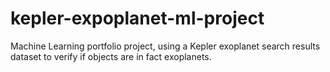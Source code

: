 # kepler-expoplanet-ml-project
Machine Learning portfolio project, using a Kepler exoplanet search results dataset to verify if objects are in fact exoplanets. 
